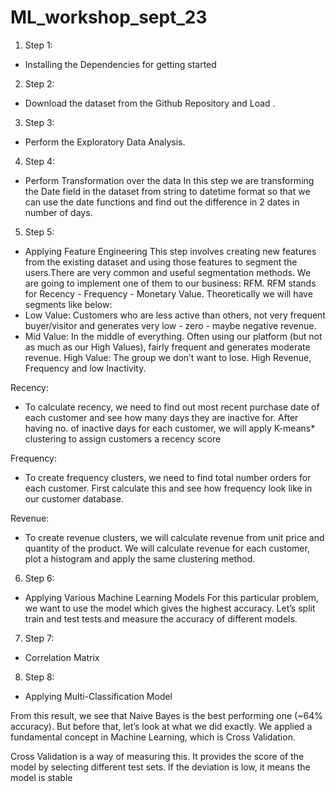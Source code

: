 # ML_workshop_sept_23
1. Step 1:
* Installing the Dependencies for getting started
2. Step 2:
* Download the dataset from the Github Repository and Load .
3. Step 3:
* Perform the Exploratory Data Analysis.
4. Step 4:
* Perform Transformation over the data
In this step we are transforming the Date field in the dataset from string to datetime format so that we can use the date functions and find out the difference in 2 dates in number of days.
5. Step 5:
* Applying Feature Engineering
This step involves creating new features from the existing dataset and using those features to segment the users.There are very common and useful segmentation methods. We are going to implement one of them to our business: RFM.
RFM stands for Recency - Frequency - Monetary Value. Theoretically we will have segments like below:
* Low Value: Customers who are less active than others, not very frequent buyer/visitor and generates very low - zero - maybe negative revenue.
* Mid Value: In the middle of everything. Often using our platform (but not as much as our High Values), fairly frequent and generates moderate revenue.
High Value: The group we don’t want to lose. High Revenue, Frequency and low Inactivity.

Recency:
* To calculate recency, we need to find out most recent purchase date of each customer and see how many days they are inactive for. After having no. of inactive days for each customer, we will apply K-means* clustering to assign customers a recency score

Frequency:
* To create frequency clusters, we need to find total number orders for each customer. First calculate this and see how frequency look like in our customer database.

Revenue:
* To create revenue clusters, we will calculate revenue from unit price and quantity of the product. We will calculate revenue for each customer, plot a histogram and apply the same clustering method.
6. Step 6:
* Applying Various Machine Learning Models
For this particular problem, we want to use the model which gives the highest accuracy. Let’s split train and test tests and measure the accuracy of different models.

7. Step 7:
* Correlation Matrix
8. Step 8:
* Applying Multi-Classification Model

From this result, we see that Naive Bayes is the best performing one (~64% accuracy). But before that, let’s look at what we did exactly. We applied a fundamental concept in Machine Learning, which is Cross Validation.

Cross Validation is a way of measuring this. It provides the score of the model by selecting different test sets. If the deviation is low, it means the model is stable

